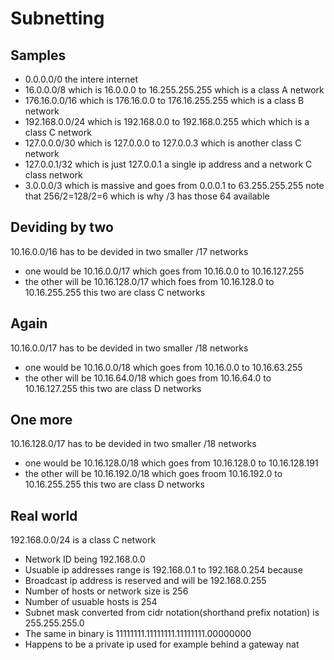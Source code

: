 # Subnetting
## Samples
* 0.0.0.0/0 the intere internet
* 16.0.0.0/8 which is 16.0.0.0 to 16.255.255.255 which is a class A network
* 176.16.0.0/16 which is 176.16.0.0 to 176.16.255.255 which is a class B network
* 192.168.0.0/24 which is 192.168.0.0 to 192.168.0.255 which which is a class C network
* 127.0.0.0/30 which is 127.0.0.0 to 127.0.0.3 which is another class C network
* 127.0.0.1/32 which is just 127.0.0.1 a single ip address and a network C class network
* 3.0.0.0/3 which is massive and goes from 0.0.0.1 to 63.255.255.255 note that 256/2=128/2=6 which is why /3 has those 64 available

## Deviding by two
10.16.0.0/16 has to be devided in two smaller /17 networks
* one would be 10.16.0.0/17 which goes from 10.16.0.0 to 10.16.127.255
* the other will be 10.16.128.0/17 which foes from 10.16.128.0 to 10.16.255.255
this two are class C networks

## Again
10.16.0.0/17 has to be devided in two smaller /18 networks
* one would be 10.16.0.0/18 which goes from 10.16.0.0 to 10.16.63.255
* the other will be 10.16.64.0/18 which goes from 10.16.64.0 to 10.16.127.255
this two are class D networks

## One more
10.16.128.0/17 has to be devided in two smaller /18 networks
* one would be 10.16.128.0/18 which goes from 10.16.128.0 to 10.16.128.191
* the other will be 10.16.192.0/18 which goes froom 10.16.192.0 to 10.16.255.255
this two are class D networks

## Real world
192.168.0.0/24 is a class C network
* Network ID being 192.168.0.0
* Usuable ip addresses range is 192.168.0.1 to 192.168.0.254 because
* Broadcast ip address is reserved and will be 192.168.0.255
* Number of hosts or network size is 256
* Number of usuable hosts is 254
* Subnet mask converted from cidr notation(shorthand prefix notation) is 255.255.255.0
* The same in binary is 11111111.11111111.11111111.00000000
* Happens to be a private ip used for example behind a gateway nat